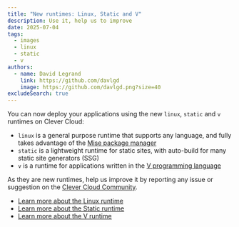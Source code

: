 ```yaml
---
title: "New runtimes: Linux, Static and V"
description: Use it, help us to improve
date: 2025-07-04
tags:
  - images
  - linux
  - static
  - v
authors:
  - name: David Legrand
    link: https://github.com/davlgd
    image: https://github.com/davlgd.png?size=40
excludeSearch: true
---
```


You can now deploy your applications using the new `linux`, `static` and `v` runtimes on Clever Cloud:
- `linux` is a general purpose runtime that supports any language, and fully takes advantage of the [Mise package manager](https://mise.jdx.dev/)
- `static` is a lightweight runtime for static sites, with auto-build for many static site generators (SSG)
- `v` is a runtime for applications written in the [V programming language](https://vlang.io/)

As they are new runtimes, help us improve it by reporting any issue or suggestion on the [Clever Cloud Community](https://github.com/CleverCloud/Community/discussions/categories/paas-runtimes).

* [Learn more about the Linux runtime](/doc/applications/linux/)
* [Learn more about the Static runtime](/doc/applications/static/)
* [Learn more about the V runtime](/doc/applications/v/)
